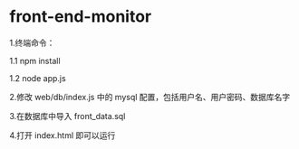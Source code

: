 # front-end-monitor

1.终端命令：

1.1 npm install

1.2 node app.js

2.修改 web/db/index.js 中的 mysql 配置，包括用户名、用户密码、数据库名字

3.在数据库中导入 front_data.sql

4.打开 index.html 即可以运行
